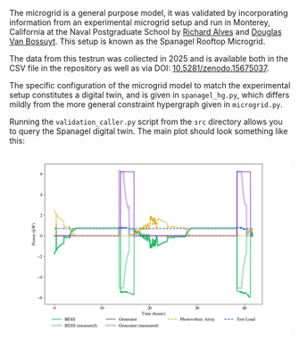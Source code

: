 The microgrid is a general purpose model, it was validated by incorporating 
information from an experimental microgrid setup and run in Monterey, California
at the Naval Postgraduate School by [Richard Alves](https://orcid.org/0009-0003-4150-5961)
and [Douglas Van Bossuyt](https://orcid.org/0000-0001-9910-371X). This setup is 
known as the Spanagel Rooftop Microgrid.

The data from this testrun was collected in 2025 and is available both in the 
CSV file in the repository as well as via DOI: [10.5281/zenodo.15675037](https://doi.org/10.5281/zenodo.15675037).

The specific configuration of the microgrid model to match the experimental setup
constitutes a digital twin, and is given in `spanagel_hg.py`, which differs mildly
from the more general constraint hypergraph given in `microgrid.py`.

Running the `validation_caller.py` script from the `src` directory allows you to 
query the Spanagel digital twin. The main plot should look something like this:

<h2 align="center">
<img src="https://github.com/jmorris335/MicrogridHg/blob/421d0f69edf06eab1c873b4258261d1613d04c0f/media/validation_study.png" width="800">
</h2>
